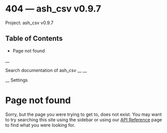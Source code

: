 # 404 — ash_csv v0.9.7

Project: ash_csv v0.9.7

## Table of Contents

- Page not found

__

Search documentation of ash_csv __ __

__ Settings

#  Page not found

Sorry, but the page you were trying to get to, does not exist. You may want to try searching this site using the sidebar or using our [API Reference](external_link) page to find what you were looking for.
